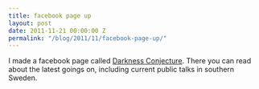 ```yaml
---
title: facebook page up
layout: post
date: 2011-11-21 00:00:00 Z
permalink: "/blog/2011/11/facebook-page-up/"
---
```


I made a facebook page called [Darkness Conjecture](http://www.facebook.com/pages/Darkness-Conjecture/282926488408253). There you can read about the latest goings on, including current public talks in southern Sweden.

